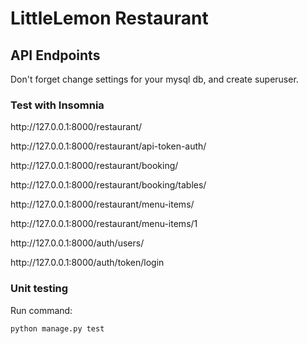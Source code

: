 # LittleLemon Restaurant

<h2>API Endpoints</h2>

Don't forget change settings for your mysql db, and create superuser.

<h3>Test with Insomnia</h3>


<p>http://127.0.0.1:8000/restaurant/</p>
<p>http://127.0.0.1:8000/restaurant/api-token-auth/</p>
<p>http://127.0.0.1:8000/restaurant/booking/</p>
<p>http://127.0.0.1:8000/restaurant/booking/tables/</p> 
<p>http://127.0.0.1:8000/restaurant/menu-items/</p>
<p>http://127.0.0.1:8000/restaurant/menu-items/1</p>
<p>http://127.0.0.1:8000/auth/users/</p>
<p>http://127.0.0.1:8000/auth/token/login</p>


<h3>Unit testing</h3>

Run command:

    python manage.py test
